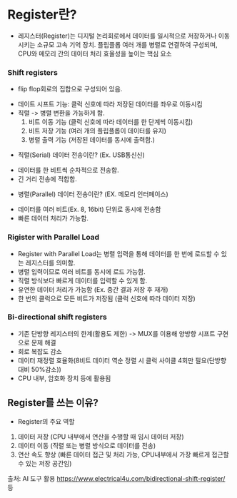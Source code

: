 # Register란?
* 레지스터(Register)는 디지털 논리회로에서 데이터를 일시적으로 저장하거나 이동시키는 소규모 고속 기억 장치. 플립플롭 여러 개를 병렬로 연결하여 구성되며, CPU와 메모리 간의 데이터 처리 효율성을 높이는 핵심 요소

### Shift registers

* flip flop회로의 집합으로 구성되어 있음.
- 데이트 시프트 기능: 클럭 신호에 따라 저장된 데이터를 좌우로 이동시킴
- 직렬 -> 병렬 변환을 가능하게 함. 
    1. 비트 이동 기능 (클럭 신호에 따라 데이터를 한 단계씩 이동시킴)
    2. 비트 저장 기능 (여러 개의 플립플롭이 데이터를 유지)
    3. 병렬 출력 기능 (저장된 데이터를 동시에 출력함.)

* 직렬(Serial) 데이터 전송이란? (Ex. USB통신신)
- 데이터를 한 비트씩 순차적으로 전송함.
- 긴 거리 전송에 적합함.
* 병렬(Parallel) 데이터 전송이란? (EX. 메모리 인터페이스)
- 데이터를 여러 비트(Ex. 8, 16bit) 단위로 동시에 전송함
- 빠른 데이터 처리가 가능함.

### Rigister with Parallel Load

- Register with Parallel Load는 병렬 입력을 통해 데이터를 한 번에 로드할 수 있는 레지스터를 의미함. 
- 병렬 입력이므로 여러 비트를 동시에 로드 가능함.
- 직렬 방식보다 빠르게 데이터를 입력할 수 있게 함.
- 유연한 데이터 처리가 가능함 (Ex. 중간 결과 저장 후 재개)
- 한 번의 클럭으로 모든 비트가 저장됨 (클럭 신호에 따라 데이터 저장)

### Bi-directional shift registers

- 기존 단방향 레지스터의 한계(활용도 제한) -> MUX를 이용해 양방향 시프트 구현으로 문제 해결
- 회로 복잡도 감소
- 데이터 재정렬 효율화(8비트 데이터 역순 정렬 시 클럭 사이클 4회만 필요(단방향 대비 50%감소))
- CPU 내부, 암호화 장치 등에 활용됨

## Register를 쓰는 이유?

* Register의 주요 역할
1. 데이터 저장 (CPU 내부에서 연산을 수행할 때 임시 데이터 저장)
2. 데이터 이동 (직렬 또는 병렬 방식으로 데이터를 전송)
3. 연산 속도 향상 (빠른 데이터 접근 및 처리 가능, CPU내부에서 가장 빠르게 접근할 수 있는 저장 공간임)

출처: AI 도구 활용 https://www.electrical4u.com/bidirectional-shift-register/ 등